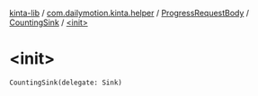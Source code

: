 [kinta-lib](../../../index.md) / [com.dailymotion.kinta.helper](../../index.md) / [ProgressRequestBody](../index.md) / [CountingSink](index.md) / [&lt;init&gt;](./-init-.md)

# &lt;init&gt;

`CountingSink(delegate: Sink)`